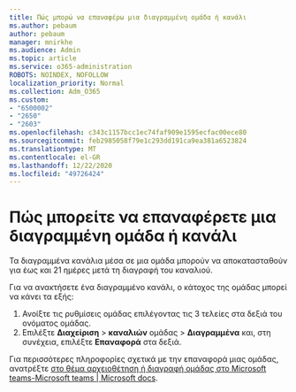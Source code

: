 ```yaml
---
title: Πώς μπορώ να επαναφέρω μια διαγραμμένη ομάδα ή κανάλι
ms.author: pebaum
author: pebaum
manager: mnirkhe
ms.audience: Admin
ms.topic: article
ms.service: o365-administration
ROBOTS: NOINDEX, NOFOLLOW
localization_priority: Normal
ms.collection: Adm_O365
ms.custom:
- "6500002"
- "2650"
- "2603"
ms.openlocfilehash: c343c1157bcc1ec74faf909e1595ecfac00ece80
ms.sourcegitcommit: feb2985058f79e1c293dd191ca9ea381a6523824
ms.translationtype: MT
ms.contentlocale: el-GR
ms.lasthandoff: 12/22/2020
ms.locfileid: "49726424"
---
```

# <a name="how-to-restore-a-deleted-team-or-channel"></a>Πώς μπορείτε να επαναφέρετε μια διαγραμμένη ομάδα ή κανάλι

Τα διαγραμμένα κανάλια μέσα σε μια ομάδα μπορούν να αποκατασταθούν για έως και 21 ημέρες μετά τη διαγραφή του καναλιού.

Για να ανακτήσετε ένα διαγραμμένο κανάλι, ο κάτοχος της ομάδας μπορεί να κάνει τα εξής:

1. Ανοίξτε τις ρυθμίσεις ομάδας επιλέγοντας τις 3 τελείες στα δεξιά του ονόματος ομάδας.
2. Επιλέξτε **Διαχείριση**  >  **καναλιών** ομάδας  >  **Διαγραμμένα** και, στη συνέχεια, επιλέξτε **Επαναφορά** στα δεξιά.

Για περισσότερες πληροφορίες σχετικά με την επαναφορά μιας ομάδας, ανατρέξτε [στο θέμα αρχειοθέτηση ή διαγραφή ομάδας στο Microsoft teams-Microsoft teams | Microsoft docs](https://docs.microsoft.com/microsoftteams/archive-or-delete-a-team#restore-a-deleted-team).
